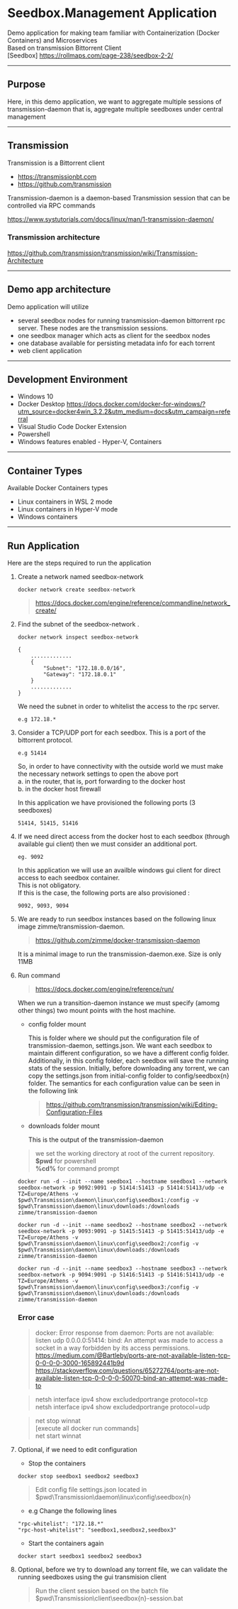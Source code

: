 Seedbox.Management Application
====================================

Demo application for making team familiar with Containerization (Docker Containers) and Microservices\
Based on transmission Bittorrent Client\
[Seedbox] <https://rollmaps.com/page-238/seedbox-2-2/>

---

## Purpose

Here, in this demo application, we want to aggregate multiple sessions of transmission-daemon that is, aggregate multiple seedboxes under central management

---

## Transmission

Transmission is a Bittorrent client

* <https://transmissionbt.com>
* <https://github.com/transmission>

Transmission-daemon is a daemon-based Transmission session that can be controlled via RPC commands

<https://www.systutorials.com/docs/linux/man/1-transmission-daemon/>

### Transmission architecture

<https://github.com/transmission/transmission/wiki/Transmission-Architecture>

---

## Demo app architecture

Demo application will utilize

* several seedbox nodes for running transmission-daemon bittorrent rpc server. These nodes are the transmission sessions.
* one seedbox manager which acts as client for the seedbox nodes
* one database available for persisting metadata info for each torrent
* web client application

---

## Development Environment

* Windows 10
* Docker Desktop
<https://docs.docker.com/docker-for-windows/?utm_source=docker4win_3.2.2&utm_medium=docs&utm_campaign=referral>
* Visual Studio Code
    Docker Extension
* Powershell
* Windows features enabled - Hyper-V, Containers

---

## Container Types

Available Docker Containers types

* Linux containers in WSL 2 mode
* Linux containers in Hyper-V mode
* Windows containers

---

## Run Application

Here are the steps required to run the application

1. Create a network named seedbox-network

    ```
    docker network create seedbox-network
    ```
    ><https://docs.docker.com/engine/reference/commandline/network_create/>

2. Find the subnet of the seedbox-network .

    ```
    docker network inspect seedbox-network
    
    {
        .............
        {
            "Subnet": "172.18.0.0/16",
            "Gateway": "172.18.0.1"
        }
        .............
    }
    ```

    We need the subnet in order to whitelist the access to the rpc server.

    ```
    e.g 172.18.*
    ```

3. Consider a TCP/UDP port for each seedbox.
   This is a port of the bittorrent protocol.

   ```
   e.g 51414
   ```

   So, in order to have connectivity with the outside world we must make the necessary network settings to open the above port\
   a. in the router, that is, port forwarding to the docker host\
   b. in the docker host firewall

   In this application we have provisioned the following ports (3 seedboxes)

   ```
   51414, 51415, 51416 
   ```

4. If we need direct access from the docker host to each seedbox (through available gui client)
    then we must consider an additional port.

    ```
    eg. 9092
    ```

    In this application we will use an availble windows gui client for direct access to each seedbox container.\
    This is not obligatory.\
    If this is the case, the following ports are also provisioned :

    ```
    9092, 9093, 9094
    ```

5. We are ready to run seedbox instances based
on the following linux image zimme/transmission-daemon.

    ><https://github.com/zimme/docker-transmission-daemon>

    It is a minimal image to run the transmission-daemon.exe. Size is only 11MB

6. Run command

    ><https://docs.docker.com/engine/reference/run/>

    When we run a transition-daemon instance we must specify (amomg other things) two mount points with the host machine.

    * config folder mount
  
        This is folder where we should put the configuration file of transmission-daemon, settings.json.
        We want each seedbox to maintain different configuration, so we have a different config folder.
        Additionally, in this config folder, each seedbox will save the running stats of the session.
        Initially, before downloading any torrent, we can copy the settings.json from initial-config folder
        to config/seedbox{n} folder. 
        The semantics for each configuration value can be seen in the following link
        ><https://github.com/transmission/transmission/wiki/Editing-Configuration-Files>

    * downloads folder mount
  
        This is the output of the transmission-daemon

    >we set the working directory at root of the current repository.\
    >**$pwd** for powershell\
    >**%cd%** for command prompt


    ```
    docker run -d --init --name seedbox1 --hostname seedbox1 --network seedbox-network -p 9092:9091 -p 51414:51413 -p 51414:51413/udp -e TZ=Europe/Athens -v $pwd\Transmission\daemon\linux\config\seedbox1:/config -v $pwd\Transmission\daemon\linux\downloads:/downloads zimme/transmission-daemon

    docker run -d --init --name seedbox2 --hostname seedbox2 --network seedbox-network -p 9093:9091 -p 51415:51413 -p 51415:51413/udp -e TZ=Europe/Athens -v $pwd\Transmission\daemon\linux\config\seedbox2:/config -v $pwd\Transmission\daemon\linux\downloads:/downloads zimme/transmission-daemon

    docker run -d --init --name seedbox3 --hostname seedbox3 --network seedbox-network -p 9094:9091 -p 51416:51413 -p 51416:51413/udp -e TZ=Europe/Athens -v $pwd\Transmission\daemon\linux\config\seedbox3:/config -v $pwd\Transmission\daemon\linux\downloads:/downloads zimme/transmission-daemon

    ```

    ### Error case

    >docker: Error response from daemon: Ports are not available: listen udp 0.0.0.0:51414: bind: An attempt was made to access a socket in a way forbidden by its access permissions.\
    <https://medium.com/@Bartleby/ports-are-not-available-listen-tcp-0-0-0-0-3000-165892441b9d>\
    <https://stackoverflow.com/questions/65272764/ports-are-not-available-listen-tcp-0-0-0-0-50070-bind-an-attempt-was-made-to>

    >netsh interface ipv4 show excludedportrange protocol=tcp\
    >netsh interface ipv4 show excludedportrange protocol=udp

    >net stop winnat\
    >[execute all docker run commands]\
    >net start winnat

7. Optional, if we need to edit configuration
    
   * Stop the containers

    ```
    docker stop seedbox1 seedbox2 seedbox3
    ```

   >Edit config file settings.json
    located in $pwd\Transmission\daemon\linux\config\seedbox{n}
    
    * e.g Change the following lines

    ```
    "rpc-whitelist": "172.18.*"
    "rpc-host-whitelist": "seedbox1,seedbox2,seedbox3"
    ```

    * Start the containers again

    ```
    docker start seedbox1 seedbox2 seedbox3
    ```

8. Optional, before we try to download any torrent file, we can validate the running seedboxes using the gui transmision client
   >Run the client session based on the batch file $pwd\Transmission\client\seedbox{n}-session.bat